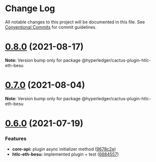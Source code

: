 # Change Log

All notable changes to this project will be documented in this file.
See [Conventional Commits](https://conventionalcommits.org) for commit guidelines.

# [0.8.0](https://github.com/hyperledger/cactus/compare/v0.7.0...v0.8.0) (2021-08-17)

**Note:** Version bump only for package @hyperledger/cactus-plugin-htlc-eth-besu





# [0.7.0](https://github.com/hyperledger/cactus/compare/v0.6.0...v0.7.0) (2021-08-04)

**Note:** Version bump only for package @hyperledger/cactus-plugin-htlc-eth-besu





# [0.6.0](https://github.com/hyperledger/cactus/compare/v0.4.1...v0.6.0) (2021-07-19)


### Features

* **core-api:** plugin async initializer method ([9678c2e](https://github.com/hyperledger/cactus/commit/9678c2e9288a73589e84f9fd254c26aed6a93297))
* **htlc-eth-besu:** implemented plugin + test ([6684557](https://github.com/hyperledger/cactus/commit/6684557d5de863fa3e023b4c8afe239ea62143eb))
